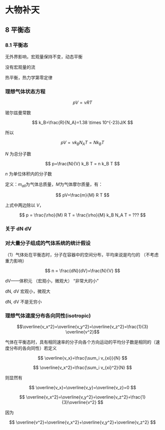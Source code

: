 # 大物补天

## 8 平衡态

### 8.1 平衡态

无外界影响，宏观量保持不变，动态平衡

没有宏观量的流

热平衡，热力学第零定律

### 理想气体状态方程

$$
pV=\nu RT
$$

玻尔兹曼常数

$$
k_B=\frac{R}{N_A}=1.38 \times 10^{-23}J/K
$$

所以

$$
pV=\nu k_B N_A T=Nk_BT
$$

$N$ 为总分子数

$$
p=\frac{N}{V} k_B T = n k_B T
$$

$n$ 为单位体积内的分子数

<!--这是正确的吗？？？-->

定义：$m_{all}$为气体总质量，$M$为气体摩尔质量，有：

$$
pV=\frac{m}{M} R T
$$

上式中两边除以 $V$，

$$
p = \frac{\rho}{M} R T = \frac{\rho}{M} k_B N_A T = ???
$$
<!--这是正确的吗？？？-->

### 关于 dN dV


### 对大量分子组成的气体系统的统计假设

（1）气体处在平衡态时，分子在容器中的空间分布，平均来说是均匀的 （不考虑重力影响）

$$
n = \frac{dN}{dV}=\frac{N}{V}
$$

dV——体积元
（宏观小，微观大）
“非常大的小”

dN, dV 宏观小，微观大

dN, dV 不是无穷小

### 理想气体速度分布各向同性(isotropic)

$$\overline{v_x^2}=\overline{v_y^2}=\overline{v_z^2}=\frac{1}{3} \overline{v^2}$$

气体在平衡态时，具有相同速率的分子向各个方向运动的平均分子数是相同的（速度分布的各向同性）若定义

$$
\overline{v_x}=\frac{\sum_i v_{xi}}{N}
$$

$$
\overline{v_x^2}=\frac{\sum_i v_{xi}^2}{N}
$$

则显然有

$$
\overline{v_x}=\overline{v_y}=\overline{v_z}=0
$$

$$
\overline{v_x^2}=\overline{v_y^2}=\overline{v_z^2}=\frac{1}{3}\overline{v^2}
$$

因为

$$
\overline{v^2}=\overline{v_x^2}+\overline{v_y^2}+\overline{v_z^2}
$$
